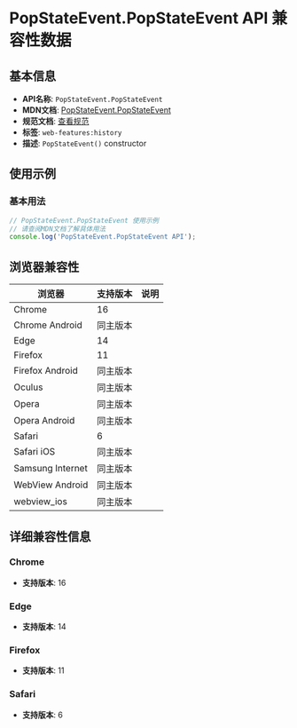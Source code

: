 # PopStateEvent.PopStateEvent API 兼容性数据

## 基本信息

- **API名称**: `PopStateEvent.PopStateEvent`
- **MDN文档**: [PopStateEvent.PopStateEvent](https://developer.mozilla.org/docs/Web/API/PopStateEvent/PopStateEvent)
- **规范文档**: [查看规范](https://html.spec.whatwg.org/multipage/nav-history-apis.html#the-popstateevent-interface)
- **标签**: `web-features:history`
- **描述**: `PopStateEvent()` constructor

## 使用示例

### 基本用法

```javascript
// PopStateEvent.PopStateEvent 使用示例
// 请查阅MDN文档了解具体用法
console.log('PopStateEvent.PopStateEvent API');
```

## 浏览器兼容性

| 浏览器 | 支持版本 | 说明 |
|--------|----------|------|
| Chrome | 16 |  |
| Chrome Android | 同主版本 |  |
| Edge | 14 |  |
| Firefox | 11 |  |
| Firefox Android | 同主版本 |  |
| Oculus | 同主版本 |  |
| Opera | 同主版本 |  |
| Opera Android | 同主版本 |  |
| Safari | 6 |  |
| Safari iOS | 同主版本 |  |
| Samsung Internet | 同主版本 |  |
| WebView Android | 同主版本 |  |
| webview_ios | 同主版本 |  |

## 详细兼容性信息

### Chrome

- **支持版本**: 16

### Edge

- **支持版本**: 14

### Firefox

- **支持版本**: 11

### Safari

- **支持版本**: 6

